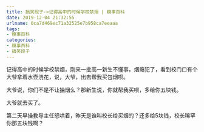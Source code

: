 ```yaml
---
title: 搞笑段子->记得高中的时候学校禁烟 | 糗事百科
date: 2019-12-04 21:32:55
urlname: 0ca7d469ec71a32525e7b958ca7eeaaa
tags: 
- 糗事百科
categories:
- 糗事百科
- 搞笑段子
---
```

记得高中的时候学校禁烟，刚来一批高一新生不懂事，烟瘾犯了，看到校门口有个大爷拿着水壶浇花，说，大爷，出去帮我买包烟呗。

大爷说，你们不是不让抽烟么？那新生说，你就帮我买呗，多给你五块钱。

大爷就去买了。

第二天早操教导主任怒哄着，昨天是谁叫校长给买烟的？还多给5块钱，校长稀罕你那五块钱啊？


